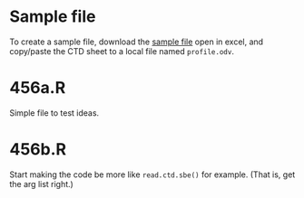 # Sample file

To create a sample file, download the [sample
file](http://www.seadatanet.org/content/download/9752/65735/file/Examples%20of%20SeaDataNet%20variant%20ODV%20spreadsheet-based%20import%20format.xls)
open in excel, and copy/paste the CTD sheet to a local file named
``profile.odv``.

# 456a.R

Simple file to test ideas.

# 456b.R

Start making the code be more like ``read.ctd.sbe()`` for example.  (That is, get the arg list right.)

